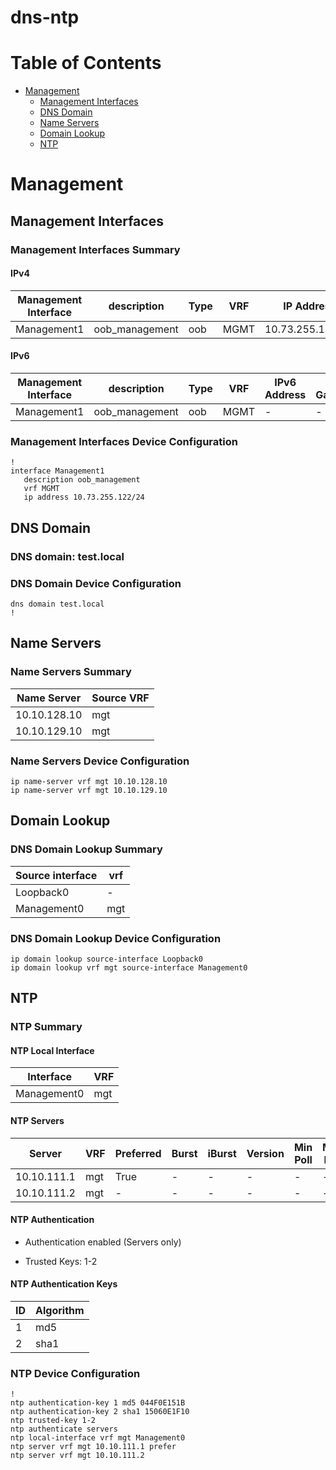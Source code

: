 # dns-ntp
# Table of Contents

- [Management](#management)
  - [Management Interfaces](#management-interfaces)
  - [DNS Domain](#dns-domain)
  - [Name Servers](#name-servers)
  - [Domain Lookup](#domain-lookup)
  - [NTP](#ntp)

# Management

## Management Interfaces

### Management Interfaces Summary

#### IPv4

| Management Interface | description | Type | VRF | IP Address | Gateway |
| -------------------- | ----------- | ---- | --- | ---------- | ------- |
| Management1 | oob_management | oob | MGMT | 10.73.255.122/24 | 10.73.255.2 |

#### IPv6

| Management Interface | description | Type | VRF | IPv6 Address | IPv6 Gateway |
| -------------------- | ----------- | ---- | --- | ------------ | ------------ |
| Management1 | oob_management | oob | MGMT | - | - |

### Management Interfaces Device Configuration

```eos
!
interface Management1
   description oob_management
   vrf MGMT
   ip address 10.73.255.122/24
```

## DNS Domain

### DNS domain: test.local

### DNS Domain Device Configuration

```eos
dns domain test.local
!
```

## Name Servers

### Name Servers Summary

| Name Server | Source VRF |
| ----------- | ---------- |
| 10.10.128.10 | mgt |
| 10.10.129.10 | mgt |

### Name Servers Device Configuration

```eos
ip name-server vrf mgt 10.10.128.10
ip name-server vrf mgt 10.10.129.10
```

## Domain Lookup

### DNS Domain Lookup Summary

| Source interface | vrf |
| ---------------- | --- |
| Loopback0 | - |
| Management0 | mgt |

### DNS Domain Lookup Device Configuration

```eos
ip domain lookup source-interface Loopback0
ip domain lookup vrf mgt source-interface Management0
```

## NTP

### NTP Summary

#### NTP Local Interface

| Interface | VRF |
| --------- | --- |
| Management0 | mgt |

#### NTP Servers

| Server | VRF | Preferred | Burst | iBurst | Version | Min Poll | Max Poll | Local-interface | Key |
| ------ | --- | --------- | ----- | ------ | ------- | -------- | -------- | --------------- | --- |
| 10.10.111.1 | mgt | True | - | - | - | - | - | - | - |
| 10.10.111.2 | mgt | - | - | - | - | - | - | - | - |

#### NTP Authentication

- Authentication enabled (Servers only)

- Trusted Keys: 1-2

#### NTP Authentication Keys

| ID | Algorithm |
| -- | -------- |
| 1 | md5 |
| 2 | sha1 |

### NTP Device Configuration

```eos
!
ntp authentication-key 1 md5 044F0E151B
ntp authentication-key 2 sha1 15060E1F10
ntp trusted-key 1-2
ntp authenticate servers
ntp local-interface vrf mgt Management0
ntp server vrf mgt 10.10.111.1 prefer
ntp server vrf mgt 10.10.111.2
```
